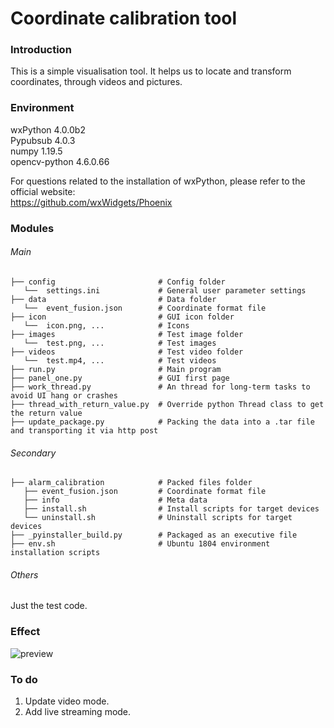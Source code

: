# Coordinate calibration tool

### Introduction
This is a simple visualisation tool. It helps us to locate and transform coordinates, through videos and pictures.

### Environment
wxPython 4.0.0b2  
Pypubsub 4.0.3  
numpy 1.19.5  
opencv-python 4.6.0.66  

For questions related to the installation of wxPython, please refer to the official website:  
<https://github.com/wxWidgets/Phoenix>

### Modules
###### Main
```
├── config                       # Config folder
   └──  settings.ini             # General user parameter settings
├── data                         # Data folder
   └──  event_fusion.json        # Coordinate format file
├── icon                         # GUI icon folder
   └──  icon.png, ...            # Icons
├── images                       # Test image folder
   └──  test.png, ...            # Test images
├── videos                       # Test video folder
   └──  test.mp4, ...            # Test videos
├── run.py                       # Main program
├── panel_one.py                 # GUI first page
├── work_thread.py               # An thread for long-term tasks to avoid UI hang or crashes
├── thread_with_return_value.py  # Override python Thread class to get the return value
├── update_package.py            # Packing the data into a .tar file and transporting it via http post
```

###### Secondary
```
├── alarm_calibration            # Packed files folder
   ├── event_fusion.json         # Coordinate format file
   ├── info                      # Meta data
   ├── install.sh                # Install scripts for target devices
   └── uninstall.sh              # Uninstall scripts for target devices
├── _pyinstaller_build.py        # Packaged as an executive file
├── env.sh                       # Ubuntu 1804 environment installation scripts
```

###### Others
Just the test code.

### Effect
![preview](https://github.com/opababy/transfer_tool/github_data/preview.gif "preview")

### To do
1. Update video mode.
2. Add live streaming mode.